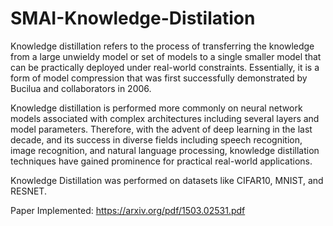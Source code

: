 # SMAI-Knowledge-Distilation

Knowledge distillation refers to the process of transferring the knowledge from a large unwieldy model or set of models to a single smaller model that can be practically deployed under real-world constraints. Essentially, it is a form of model compression that was first successfully demonstrated by Bucilua and collaborators in 2006.

Knowledge distillation is performed more commonly on neural network models associated with complex architectures including several layers and model parameters. Therefore, with the advent of deep learning in the last decade, and its success in diverse fields including speech recognition, image recognition, and natural language processing, knowledge distillation techniques have gained prominence for practical real-world applications.

Knowledge Distillation was performed on datasets like CIFAR10, MNIST,  and RESNET.

Paper Implemented:  https://arxiv.org/pdf/1503.02531.pdf
